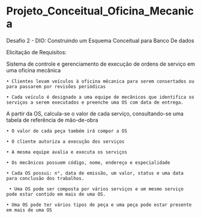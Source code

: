 # Projeto_Conceitual_Oficina_Mecanica

Desafio 2 - DIO: Construindo um Esquema Conceitual para Banco De dados

Elicitação de Requisitos:

Sistema de controle e gerenciamento de execução de ordens de serviço em uma oficina mecânica

    • Clientes levam veículos à oficina mêcanica para serem consertados ou para passarem por revisões periódicas
  
    • Cada veículo é designado a uma equipe de mecânicos que identifica os serviços a serem executados e preenche uma OS com data de entrega.

A partir da OS, calcula-se o valor de cada serviço, consultando-se uma tabela de referência de mão-de-obra 

    • O valor de cada peça também irá compor a OS

    • O cliente autoriza a execução dos serviços

    • A mesma equipe avalia e executa os serviços
  
    • Os mecânicos possuem código, nome, endereço e especialidade
  
    • Cada OS possui: n°, data de emissão, um valor, status e uma data para conclusão dos trabalhos.
  
     • Uma OS pode ser composta por vários serviços e um mesmo serviço pode estar contido em mais de uma OS.
  
    • Uma OS pode ter vários tipos de peça e uma peça pode estar presente em mais de uma OS
  
